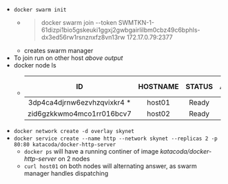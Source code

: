 - `docker swarm init`
  - > docker swarm join --token SWMTKN-1-61dizpi1bio5gskeuki1ggxj2gwbgairlilbm0cbz49c6bphls-dx3ed56rw1rsnznxfz8vn13rw 172.17.0.79:2377
  - creates swarm manager
- To join run on other host _above output_
- docker node ls
  - | ID                          | HOSTNAME | STATUS | AVAILABILITY | MANAGER STATUS | ENGINE VERSION
    |:---------------------------:|:--------:|:------:|:------------:|:--------------:|---------------
    | 3dp4ca4djrnw6ezvhzqvixkr4 * | host01   | Ready  | Active       | Leader         | 19.03.13
    | zid6gzkkwmo4mco1rr016bcv7   | host02   | Ready  | Active       |                |
- `docker network create -d overlay skynet`
- `docker service create --name http --network skynet --replicas 2 -p 80:80 katacoda/docker-http-server`
  - `docker ps` will have a running continer of image _katacoda/docker-http-server_ on 2 nodes
  - `curl host01` on both nodes will alternating answer, as swarm manager handles dispatching